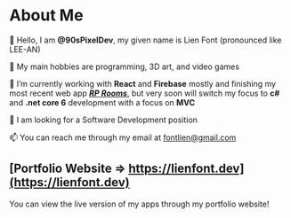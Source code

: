 # About Me
👋 Hello, I am **@90sPixelDev**, my given name is Lien Font (pronounced like LEE-AN)

👀 My main hobbies are programming, 3D art, and video games

🌱 I’m currently working with **React** and **Firebase** mostly and finishing my most recent web app ***[RP Rooms](https://github.com/90sPixelDev/rp-rooms)***, but very soon will switch my focus to **c#** and **.net core 6** development with a focus on **MVC**

💞️ I am looking for a Software Development position

📫 You can reach me through my email at fontlien@gmail.com

## [Portfolio Website => https://lienfont.dev](https://lienfont.dev)
You can view the live version of my apps through my portfolio website!
